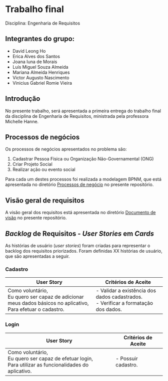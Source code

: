 # Trabalho final

Disciplina: Engenharia de Requisitos

## Integrantes do grupo:
- David Leong Ho
- Erica Alves dos Santos
- Joana Iuna de Morais
- Luís Miguel Souza Almeida
- Mariana Almeida Henriques
- Victor Augusto Nascimento
- Vinicius Gabriel Romie Vieira

## Introdução
No presente trabalho, será apresentada a primeira entrega do trabalho final da disciplina de Engenharia de Requisitos, ministrada pela professora Michelle Hanne.

## Processos de negócios
Os processos de negócios apresentados no problema são:
1. Cadastrar Pessoa Física ou Organização Não-Governamental (ONG)
2. Criar Projeto Social
3. Realizar ação ou evento social

Para cada um destes processos foi realizada a modelagem BPNM, que está apresentada no diretório [Processos de negócio](https://github.com/mmhqs/EngRequisitos2024/tree/d46c1e8c4e97c88a7c1d65622497d415330823c7/docs/Processos%20de%20neg%C3%B3cio) no presente repositório.

## Visão geral de requisitos
A visão geral dos requisitos está apresentada no diretório [Documento de visão](https://github.com/mmhqs/EngRequisitos2024/tree/29a904a920492e1e7a74ea849d950ea8c435d2c7/docs/Documento%20de%20vis%C3%A3o) no presente repositório.

## *Backlog* de Requisitos - *User Stories* em *Cards*
As histórias de usuário (*user stories*) foram criadas para representar o backlog dos requisitos priorizados. Foram definidas XX histórias de usuário, que são apresentadas a seguir.

### Cadastro

| **User Story** | **Critérios de Aceite** |
| --- | --- |
| Como voluntário,<br>Eu quero ser capaz de adicionar meus dados básicos no aplicativo,<br>Para efetuar o cadastro. | - Validar a existência dos dados cadastrados.<br>- Verificar a formatação dos dados. |

### Login

| **User Story** | **Critérios de Aceite** |
| --- | --- |
| Como voluntário,<br>Eu quero ser capaz de efetuar login,<br>Para utilizar as funcionalidades do aplicativo. | - Possuir cadastro. |

